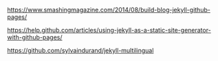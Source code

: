 https://www.smashingmagazine.com/2014/08/build-blog-jekyll-github-pages/

https://help.github.com/articles/using-jekyll-as-a-static-site-generator-with-github-pages/

https://github.com/sylvaindurand/jekyll-multilingual

